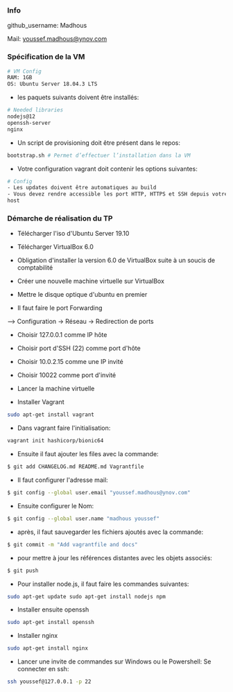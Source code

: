 ### Info
github_username: Madhous

Mail: youssef.madhous@ynov.com

### Spécification de la VM
```bash
# VM Config
RAM: 1GB
OS: Ubuntu Server 18.04.3 LTS
````
- les paquets suivants doivent être installés:
```bash
# Needed libraries
nodejs@12
openssh-server
nginx
````
- Un script de provisioning doit être présent dans le repos:
```bash
bootstrap.sh # Permet d’effectuer l’installation dans la VM
````
- Votre configuration vagrant doit contenir les options suivantes:
```bash
# Config
- Les updates doivent être automatiques au build
- Vous devez rendre accessible les port HTTP, HTTPS et SSH depuis votre
host
````
### Démarche de réalisation du TP
- Télécharger l'iso d'Ubuntu Server 19.10

- Télécharger VirtualBox 6.0

- Obligation d'installer la version 6.0 de VirtualBox suite à un soucis de comptabilité

- Créer une nouvelle machine virtuelle sur VirtualBox

- Mettre le disque optique d'ubuntu en premier

- Il faut faire le port Forwarding

--> Configuration -> Réseau -> Redirection de ports

- Choisir 127.0.0.1 comme IP hôte

- Choisir port d'SSH (22) comme port d'hôte

- Choisir 10.0.2.15 comme une IP invité

- Choisir 10022 comme port d'invité

- Lancer la machine virtuelle

- Installer Vagrant

```bash
sudo apt-get install vagrant
```

- Dans vagrant faire l'initialisation:
```bash
vagrant init hashicorp/bionic64
````
- Ensuite il faut ajouter les files avec la commande:
```bash
$ git add CHANGELOG.md README.md Vagrantfile
````
- Il faut configurer l'adresse mail:
```bash
$ git config --global user.email "youssef.madhous@ynov.com"
````
- Ensuite configurer le Nom:
```bash
$ git config --global user.name "madhous youssef"
````
- après, il faut sauvegarder les fichiers ajoutés avec la commande:
```bash
$ git commit -m "Add vagrantfile and docs"
````
- pour mettre à jour les références distantes avec les objets associés:
```bash
$ git push
````
- Pour installer node.js, il faut faire les commandes suivantes:
```bash
sudo apt-get update sudo apt-get install nodejs npm
````
- Installer ensuite openssh
```bash
sudo apt-get install openssh
````
- Installer nginx
```bash
sudo apt-get install nginx
````
- Lancer une invite de commandes sur Windows ou le Powershell:
Se connecter en ssh:
```bash
ssh youssef@127.0.0.1 -p 22
````